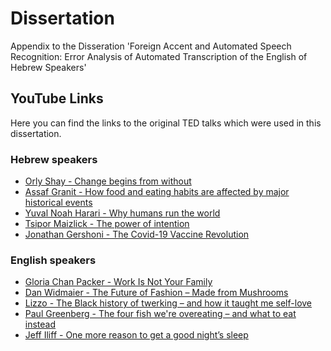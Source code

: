 # Dissertation
Appendix to the Disseration 'Foreign Accent and Automated Speech Recognition: Error Analysis of Automated Transcription of the English of Hebrew Speakers'

## YouTube Links
Here you can find the links to the original TED talks which were used in this dissertation.
### Hebrew speakers
* [Orly Shay - Change begins from without](https://www.youtube.com/watch?v=U5SzlNZA1eQ)
* [Assaf Granit - How food and eating habits are affected by major historical events](https://www.youtube.com/watch?v=0bTsEMBmauM)
* [Yuval Noah Harari - Why humans run the world](https://www.youtube.com/watch?v=nzj7Wg4DAbs)
* [Tsipor Maizlick - The power of intention](https://www.youtube.com/watch?v=X03jYXszD3Q)
* [Jonathan Gershoni - The Covid-19 Vaccine Revolution](https://www.youtube.com/watch?v=wchaaU0wMcQ)

### English speakers
* [Gloria Chan Packer - Work Is Not Your Family](https://www.youtube.com/watch?v=aXPz0GIERow)
* [Dan Widmaier - The Future of Fashion – Made from Mushrooms](https://www.youtube.com/watch?v=OcdumFcGdfU)
* [Lizzo - The Black history of twerking – and how it taught me self-love](https://www.youtube.com/watch?v=ZlSzEw0vmQ0)
* [Paul Greenberg - The four fish we're overeating – and what to eat instead](https://www.youtube.com/watch?v=_jaWs87t5UM)
* [Jeff Iliff - One more reason to get a good night’s sleep](https://www.youtube.com/watch?v=MJK-dMlATmM)
